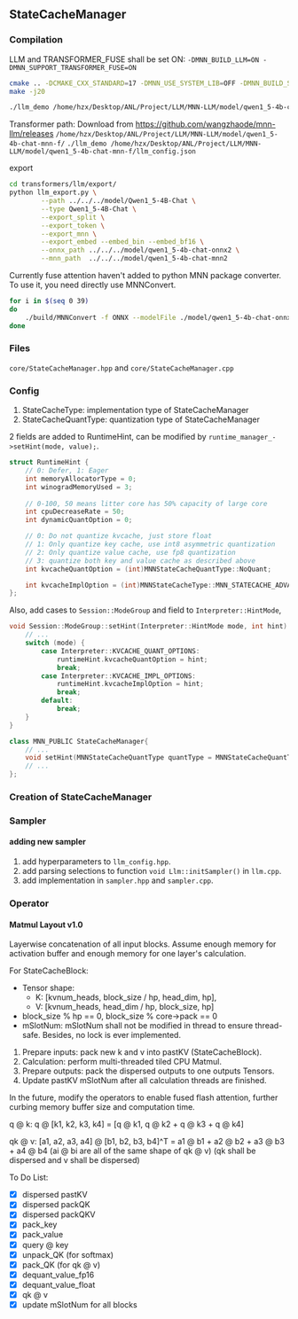 ## StateCacheManager

### Compilation

LLM and TRANSFORMER_FUSE shall be set ON: `-DMNN_BUILD_LLM=ON -DMNN_SUPPORT_TRANSFORMER_FUSE=ON`

```bash
cmake .. -DCMAKE_CXX_STANDARD=17 -DMNN_USE_SYSTEM_LIB=OFF -DMNN_BUILD_SHARED_LIBS=ON -DMNN_BUILD_TRAIN=ON -DMNN_BUILD_QUANTOOLS=ON -DMNN_EVALUATION=ON -DMNN_BUILD_CONVERTER=ON -DMNN_PORTABLE_BUILD=ON -DTFMODEL_OPTIMIZE=ON -DMNN_LOW_MEMORY=ON -DMNN_AVX512=ON -DMNN_BUILD_LLM=ON -DMNN_SUPPORT_TRANSFORMER_FUSE=ON -DMNN_BUILD_TEST=ON
make -j20

./llm_demo /home/hzx/Desktop/ANL/Project/LLM/MNN-LLM/model/qwen1_5-4b-chat-mnn-f/llm_config.json
```

Transformer path: 
Download from https://github.com/wangzhaode/mnn-llm/releases
`/home/hzx/Desktop/ANL/Project/LLM/MNN-LLM/model/qwen1_5-4b-chat-mnn-f/`
`./llm_demo /home/hzx/Desktop/ANL/Project/LLM/MNN-LLM/model/qwen1_5-4b-chat-mnn-f/llm_config.json`

export
```bash
cd transformers/llm/export/
python llm_export.py \
        --path ../../../model/Qwen1_5-4B-Chat \
        --type Qwen1_5-4B-Chat \
        --export_split \
        --export_token \
        --export_mnn \
        --export_embed --embed_bin --embed_bf16 \
        --onnx_path ../../../model/qwen1_5-4b-chat-onnx2 \
        --mnn_path  ../../../model/qwen1_5-4b-chat-mnn2
```

Currently fuse attention haven't added to python MNN package converter. To use it, you need directly use MNNConvert.
```bash
for i in $(seq 0 39)
do
    ./build/MNNConvert -f ONNX --modelFile ./model/qwen1_5-4b-chat-onnx/block_${i}.onnx --MNNModel ./model/qwen1_5-4b-chat-mnn-ff/block_${i}.mnn --weightQuantBits 4 --weightQuantAsymmetric --transformerFuse
done
```


### Files

`core/StateCacheManager.hpp` and `core/StateCacheManager.cpp`

### Config

1. StateCacheType: implementation type of StateCacheManager
2. StateCacheQuantType: quantization type of StateCacheManager

2 fields are added to RuntimeHint, can be modified by `runtime_manager_->setHint(mode, value);`.
```cpp
struct RuntimeHint {
    // 0: Defer, 1: Eager
    int memoryAllocatorType = 0;
    int winogradMemoryUsed = 3;
    
    // 0-100, 50 means litter core has 50% capacity of large core
    int cpuDecreaseRate = 50;
    int dynamicQuantOption = 0;

    // 0: Do not quantize kvcache, just store float
    // 1: Only quantize key cache, use int8 asymmetric quantization 
    // 2: Only quantize value cache, use fp8 quantization
    // 3: quantize both key and value cache as described above
    int kvcacheQuantOption = (int)MNNStateCacheQuantType::NoQuant;

    int kvcacheImplOption = (int)MNNStateCacheType::MNN_STATECACHE_ADVANCED;
};
```

Also, add cases to `Session::ModeGroup` and field to  `Interpreter::HintMode`,
```cpp
void Session::ModeGroup::setHint(Interpreter::HintMode mode, int hint) {
    // ...
    switch (mode) {
        case Interpreter::KVCACHE_QUANT_OPTIONS:
            runtimeHint.kvcacheQuantOption = hint;
            break;
        case Interpreter::KVCACHE_IMPL_OPTIONS:
            runtimeHint.kvcacheImplOption = hint;
            break;
        default:
            break;
    }
}
```

```Cpp
class MNN_PUBLIC StateCacheManager{
    // ...
    void setHint(MNNStateCacheQuantType quantType = MNNStateCacheQuantType::NoQuant, MNNStateCacheType type = MNNStateCacheType::MNN_STATECACHE_ADVANCED);
    // ...
};
```

### Creation of StateCacheManager



### Sampler

#### adding new sampler
1. add hyperparameters to `llm_config.hpp`.
2. add parsing selections to function `void Llm::initSampler()` in `llm.cpp`.
3. add implementation in `sampler.hpp` and `sampler.cpp`.

### Operator

#### Matmul Layout v1.0

Layerwise concatenation of all input blocks. Assume enough memory for activation buffer and enough memory for one layer's calculation.

For StateCacheBlock:
- Tensor shape: 
  - K: [kvnum_heads, block_size / hp, head_dim, hp], 
  - V: [kvnum_heads, head_dim / hp, block_size, hp]
-  block_size % hp == 0, block_size % core->pack == 0 
- mSlotNum: mSlotNum shall not be modified in thread to ensure thread-safe. Besides, no lock is ever implemented.


1. Prepare inputs: pack new k and v into pastKV (StateCacheBlock).
2. Calculation: perform multi-threaded tiled CPU Matmul.
3. Prepare outputs: pack the dispersed outputs to one outputs Tensors.
4. Update pastKV mSlotNum after all calculation threads are finished.


In the future, modify the operators to enable fused flash attention, further curbing memory buffer size and computation time.

q @ k: q @ [k1, k2, k3, k4] = [q @ k1, q @ k2 + q @ k3 + q @ k4]

qk @ v: [a1, a2, a3, a4] @ [b1, b2, b3, b4]^T = a1 @ b1 + a2 @ b2 + a3 @ b3 + a4 @ b4
(ai @ bi are all of the same shape of qk @ v)
(qk shall be dispersed and v shall be dispersed)


To Do List:
- [x] dispersed pastKV
- [x] dispersed packQK
- [x] dispersed packQKV
- [x] pack_key
- [x] pack_value
- [x] query @ key
- [x] unpack_QK (for softmax)
- [x] pack_QK (for qk @ v)
- [x] dequant_value_fp16
- [x] dequant_value_float
- [x] qk @ v
- [x] update mSlotNum for all blocks
